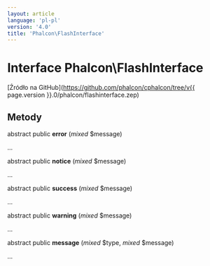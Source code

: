 ```yaml
---
layout: article
language: 'pl-pl'
version: '4.0'
title: 'Phalcon\FlashInterface'
---
```

# Interface **Phalcon\FlashInterface**

[Źródło na GitHub](https://github.com/phalcon/cphalcon/tree/v{{ page.version }}.0/phalcon/flashinterface.zep)

## Metody

abstract public **error** (*mixed* $message)

...

abstract public **notice** (*mixed* $message)

...

abstract public **success** (*mixed* $message)

...

abstract public **warning** (*mixed* $message)

...

abstract public **message** (*mixed* $type, *mixed* $message)

...